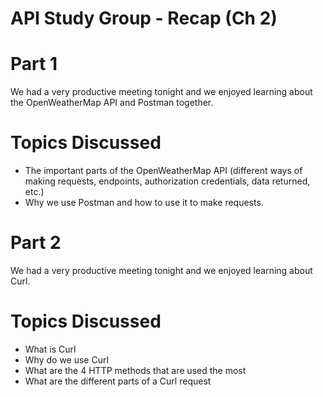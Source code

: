 # API Study Group - Recap (Ch 2)

# **Part 1**

We had a very productive meeting tonight and we enjoyed learning about the OpenWeatherMap API and Postman together.

# **Topics Discussed** 

- The important parts of the OpenWeatherMap API (different ways of making requests, endpoints, authorization credentials, data returned, etc.)
- Why we use Postman and how to use it to make requests.

# **Part 2**

We had a very productive meeting tonight and we enjoyed learning about Curl.

# **Topics Discussed** 

- What is Curl
- Why do we use Curl
- What are the 4 HTTP methods that are used the most
- What are the different parts of a Curl request
